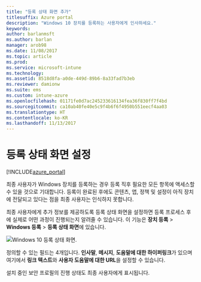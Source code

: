 ```yaml
---
title: "등록 상태 화면 추가"
titlesuffix: Azure portal
description: "Windows 10 장치를 등록하는 사용자에게 인사하세요."
keywords: 
author: barlanmsft
ms.author: barlan
manager: arob98
ms.date: 11/08/2017
ms.topic: article
ms.prod: 
ms.service: microsoft-intune
ms.technology: 
ms.assetid: 8518d8fa-a0de-449d-89b6-8a33fad7b3eb
ms.reviewer: damionw
ms.suite: ems
ms.custom: intune-azure
ms.openlocfilehash: 01171fe0d7ac245233616134fea36f830ff7f4bd
ms.sourcegitcommit: ca10ab40fe40e5c9f4b6f6f4950b551eecf4aa03
ms.translationtype: HT
ms.contentlocale: ko-KR
ms.lasthandoff: 11/13/2017
---
```

# <a name="set-up-an-enrollment-status-screen"></a>등록 상태 화면 설정

[!INCLUDE[azure_portal](./includes/azure_portal.md)]

최종 사용자가 Windows 장치를 등록하는 경우 등록 직후 필요한 모든 항목에 액세스할 수 있을 것으로 기대합니다. 등록이 완료된 후에도 콘텐츠, 앱, 정책 및 설정이 아직 장치에 전달되고 있다는 점을 최종 사용자는 인식하지 못합니다.

최종 사용자에게 추가 정보를 제공하도록 등록 상태 화면을 설정하면 등록 프로세스 후에 실제로 어떤 과정이 진행되는지 알려줄 수 있습니다. 이 기능은 **장치 등록** > **Windows 등록** > **등록 상태 화면**에 있습니다.

![Windows 10 등록 상태 화면.](./media/win10-enrollment-status-admin-setup.png)

정의할 수 있는 필드는 4개입니다. **인사말**, **메시지**, **도움말에 대한 하이퍼링크**가 있으며 여기에서 **링크 텍스트**와 **사용자 도움말에 대한 URL**을 설정할 수 있습니다.

설치 중인 보안 프로필의 진행 상태도 최종 사용자에게 표시됩니다. 
